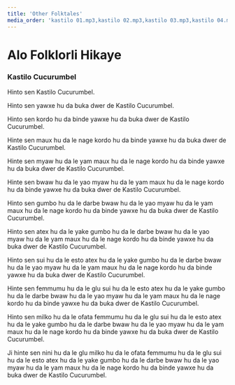 ```yaml
---
title: 'Other Folktales'
media_order: 'kastilo 01.mp3,kastilo 02.mp3,kastilo 03.mp3,kastilo 04.mp3,kastilo 05.mp3,kastilo 06.mp3,kastilo 07.mp3,kastilo 08.mp3,kastilo 09.mp3,kastilo 10.mp3,kastilo 11.mp3,kastilo 12.mp3'
---
```


# Alo Folklorli Hikaye

### Kastilo Cucurumbel

Hinto sen Kastilo Cucurumbel. 

Hinto sen yawxe hu da buka dwer de Kastilo Cucurumbel.   

Hinto sen kordo hu da binde yawxe hu da buka dwer de Kastilo Cucurumbel.   

Hinte sen maux hu da le nage kordo hu da binde yawxe hu da buka dwer de Kastilo Cucurumbel.   

Hinte sen myaw hu da le yam maux hu da le nage kordo hu da binde yawxe hu da buka dwer de Kastilo Cucurumbel.

Hinte sen bwaw hu da le yao myaw hu da le yam maux hu da le nage kordo hu da binde yawxe hu da buka dwer de Kastilo Cucurumbel.   

Hinto sen gumbo hu da le darbe bwaw hu da le yao myaw hu da le yam maux hu da le nage kordo hu da binde yawxe hu da buka dwer de Kastilo Cucurumbel.   

Hinto sen atex hu da le yake gumbo hu da le darbe bwaw hu da le yao myaw hu da le yam maux hu da le nage kordo hu da binde yawxe hu da buka dwer de Kastilo Cucurumbel.   

Hinto sen sui hu da le esto atex hu da le yake gumbo hu da le darbe bwaw hu da le yao myaw hu da le yam maux hu da le nage kordo hu da binde yawxe hu da buka dwer de Kastilo Cucurumbel.

Hinte sen femmumu hu da le glu sui hu da le esto atex hu da le yake gumbo hu da le darbe bwaw hu da le yao myaw hu da le yam maux hu da le nage kordo hu da binde yawxe hu da buka dwer de Kastilo Cucurumbel. 

Hinto sen milko hu da le ofata femmumu hu da le glu sui hu da le esto atex hu da le yake gumbo hu da le darbe bwaw hu da le yao myaw hu da le yam maux hu da le nage kordo hu da binde yawxe hu da buka dwer de Kastilo Cucurumbel. 

Ji hinte sen nini hu da le glu milko hu da le ofata femmumu hu da le glu sui hu da le esto atex hu da le yake gumbo hu da le darbe bwaw hu da le yao myaw hu da le yam maux hu da le nage kordo hu da binde yawxe hu da buka dwer de Kastilo Cucurumbel.  
